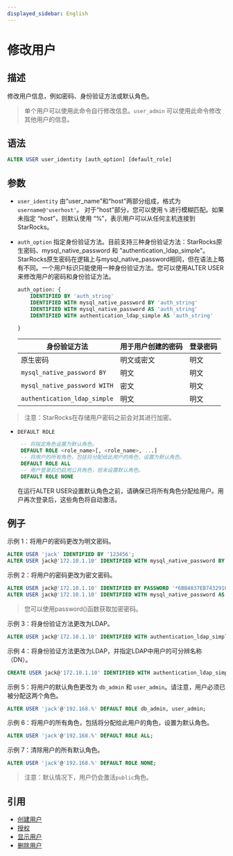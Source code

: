 ```yaml
---
displayed_sidebar: English
---
```


# 修改用户

## 描述

修改用户信息，例如密码、身份验证方法或默认角色。

> 单个用户可以使用此命令自行修改信息。`user_admin` 可以使用此命令修改其他用户的信息。

## 语法

```SQL
ALTER USER user_identity [auth_option] [default_role]
```

## 参数

- `user_identity` 由“user_name”和“host”两部分组成，格式为 `username@'userhost'`。 对于“host”部分，您可以使用 `%` 进行模糊匹配。如果未指定 “host”，则默认使用 “%”，表示用户可以从任何主机连接到 StarRocks。

- `auth_option` 指定身份验证方法。目前支持三种身份验证方法：StarRocks原生密码、mysql_native_password 和 "authentication_ldap_simple"。StarRocks原生密码在逻辑上与mysql_native_password相同，但在语法上略有不同。一个用户标识只能使用一种身份验证方法。您可以使用ALTER USER来修改用户的密码和身份验证方法。

    ```SQL
    auth_option: {
        IDENTIFIED BY 'auth_string'
        IDENTIFIED WITH mysql_native_password BY 'auth_string'
        IDENTIFIED WITH mysql_native_password AS 'auth_string'
        IDENTIFIED WITH authentication_ldap_simple AS 'auth_string'
        
    }
    ```

    | **身份验证方法**    | **用于用户创建的密码** | **登录密码** |
    | ---------------------------- | ------------------------------ | ---------------------- |
    | 原生密码              | 明文或密文        | 明文              |
    | `mysql_native_password BY`   | 明文                      | 明文              |
    | `mysql_native_password WITH` | 密文                     | 明文              |
    | `authentication_ldap_simple` | 明文                      | 明文              |

> 注意：StarRocks在存储用户密码之前会对其进行加密。

- `DEFAULT ROLE`

   ```SQL
    -- 将指定角色设置为默认角色。
    DEFAULT ROLE <role_name>[, <role_name>, ...]
    -- 将用户的所有角色，包括将分配给此用户的角色，设置为默认角色。 
    DEFAULT ROLE ALL
    -- 用户登录后仍启用公共角色，但未设置默认角色。 
    DEFAULT ROLE NONE
    ```

  在运行ALTER USER设置默认角色之前，请确保已将所有角色分配给用户。用户再次登录后，这些角色将自动激活。

## 例子

示例 1：将用户的密码更改为明文密码。

```SQL
ALTER USER 'jack' IDENTIFIED BY '123456';
ALTER USER jack@'172.10.1.10' IDENTIFIED WITH mysql_native_password BY '123456';
```

示例 2：将用户的密码更改为密文密码。

```SQL
ALTER USER jack@'172.10.1.10' IDENTIFIED BY PASSWORD '*6BB4837EB74329105EE4568DDA7DC67ED2CA2AD9';
ALTER USER jack@'172.10.1.10' IDENTIFIED WITH mysql_native_password AS '*6BB4837EB74329105EE4568DDA7DC67ED2CA2AD9';
```

> 您可以使用password()函数获取加密密码。

示例 3：将身份验证方法更改为LDAP。

```SQL
ALTER USER jack@'172.10.1.10' IDENTIFIED WITH authentication_ldap_simple;
```

示例 4：将身份验证方法更改为LDAP，并指定LDAP中用户的可分辨名称（DN）。

```SQL
CREATE USER jack@'172.10.1.10' IDENTIFIED WITH authentication_ldap_simple AS 'uid=jack,ou=company,dc=example,dc=com';
```

示例 5：将用户的默认角色更改为 `db_admin` 和 `user_admin`。请注意，用户必须已被分配这两个角色。

```SQL
ALTER USER 'jack'@'192.168.%' DEFAULT ROLE db_admin, user_admin;
```

示例 6：将用户的所有角色，包括将分配给此用户的角色，设置为默认角色。

```SQL
ALTER USER 'jack'@'192.168.%' DEFAULT ROLE ALL;
```

示例 7：清除用户的所有默认角色。

```SQL
ALTER USER 'jack'@'192.168.%' DEFAULT ROLE NONE;
```

> 注意：默认情况下，用户仍会激活`public`角色。

## 引用

- [创建用户](CREATE_USER.md)
- [授权](GRANT.md)
- [显示用户](SHOW_USERS.md)
- [删除用户](DROP_USER.md)
